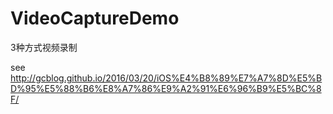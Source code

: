 # VideoCaptureDemo
3种方式视频录制

see http://gcblog.github.io/2016/03/20/iOS%E4%B8%89%E7%A7%8D%E5%BD%95%E5%88%B6%E8%A7%86%E9%A2%91%E6%96%B9%E5%BC%8F/
